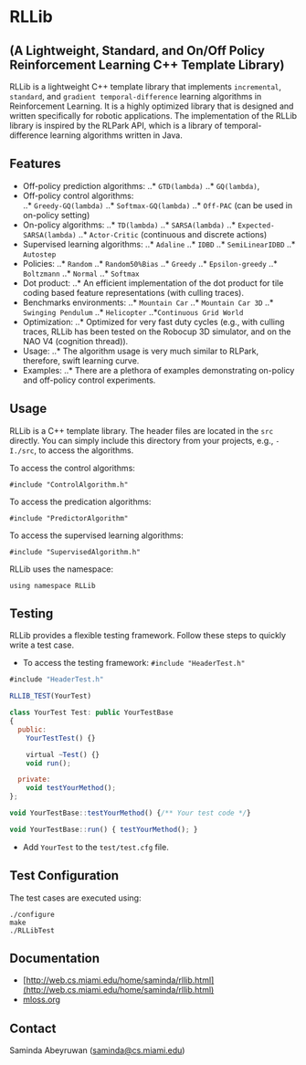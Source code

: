RLLib 
=====
(A Lightweight, Standard, and On/Off Policy Reinforcement Learning C++ Template Library)
----------------------------------------------------------------------------------------

RLLib is a lightweight C++ template library that implements `incremental`, `standard`, and `gradient temporal-difference` learning algorithms in Reinforcement Learning. It is a highly optimized library that is designed and written specifically for robotic applications. The implementation of the RLLib library is inspired by the RLPark API, which is a library of temporal-difference learning algorithms written in Java. 

Features
--------

* Off-policy prediction algorithms: 
..* `GTD(lambda)`
..* `GQ(lambda)`,
* Off-policy control algorithms:  
..* `Greedy-GQ(lambda)`
..* `Softmax-GQ(lambda)`
..* `Off-PAC` (can be used in on-policy setting)
* On-policy algorithms: 
..* `TD(lambda)`
..* `SARSA(lambda)`
..* `Expected-SARSA(lambda)`
..* `Actor-Critic` (continuous and discrete actions) 
* Supervised learning algorithms: 
..* `Adaline`
..* `IDBD`
..* `SemiLinearIDBD`
..* `Autostep`
* Policies: 
..* `Random`
..* `Random50%Bias`
..* `Greedy`
..* `Epsilon-greedy`
..* `Boltzmann`
..* `Normal`
..* `Softmax`
* Dot product: 
..* An efficient implementation of the dot product for tile coding based feature representations (with culling traces).
* Benchmarks environments: 
..* `Mountain Car`
..* `Mountain Car 3D`
..* `Swinging Pendulum`
..* `Helicopter`
..*`Continuous Grid World`
* Optimization: 
..* Optimized for very fast duty cycles (e.g., with culling traces, RLLib has been tested on the Robocup 3D simulator, and on the NAO V4  (cognition thread)). 
* Usage: 
..* The algorithm usage is very much similar to RLPark, therefore, swift learning curve.
* Examples: 
..* There are a plethora of examples demonstrating on-policy and off-policy control experiments.


Usage
-----

RLLib is a C++ template library. The header files are located in the `src` directly. You can simply include this directory from your projects, e.g., `-I./src`, to access the algorithms.

To access the control algorithms:
    
    #include "ControlAlgorithm.h"

To access the predication algorithms:
   
    #include "PredictorAlgorithm"
 
To access the supervised learning algorithms:
   
    #include "SupervisedAlgorithm.h"

RLLib uses the namespace: 

    using namespace RLLib


Testing
-------

RLLib provides a flexible testing framework. Follow these steps to quickly write a test case.

* To access the testing framework: `#include "HeaderTest.h"`

```javascript
#include "HeaderTest.h"

RLLIB_TEST(YourTest)

class YourTest Test: public YourTestBase
{
  public:
    YourTestTest() {}

    virtual ~Test() {}
    void run();

  private:
    void testYourMethod();
};

void YourTestBase::testYourMethod() {/** Your test code */}

void YourTestBase::run() { testYourMethod(); }
```
  
* Add `YourTest` to the `test/test.cfg` file.

Test Configuration
-------------------

The test cases are executed using:
   
    ./configure
    make
    ./RLLibTest

Documentation
------------- 
   
* [http://web.cs.miami.edu/home/saminda/rllib.html](http://web.cs.miami.edu/home/saminda/rllib.html)
* [mloss.org](https://mloss.org/software/view/502/)  


Contact
-------

   Saminda Abeyruwan (saminda@cs.miami.edu)


